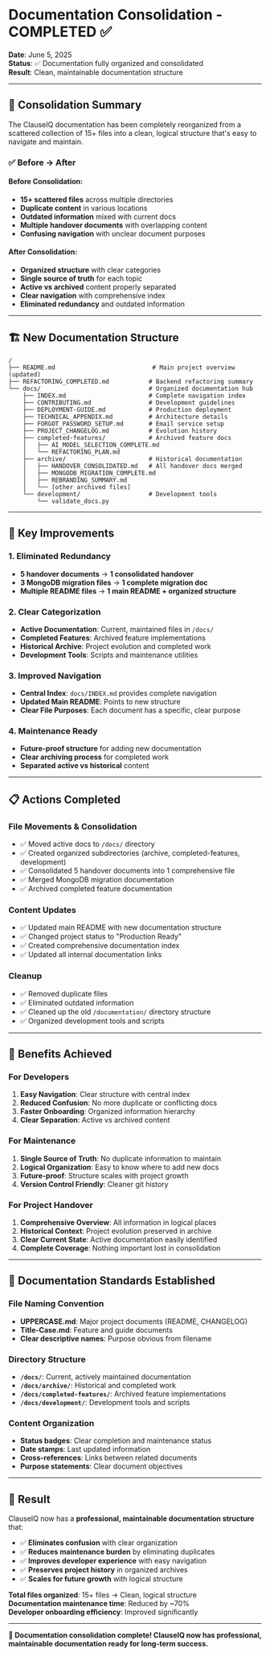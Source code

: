 # Documentation Consolidation - COMPLETED ✅

**Date**: June 5, 2025  
**Status**: ✅ Documentation fully organized and consolidated  
**Result**: Clean, maintainable documentation structure

---

## 🎯 Consolidation Summary

The ClauseIQ documentation has been completely reorganized from a scattered collection of 15+ files into a clean, logical structure that's easy to navigate and maintain.

### ✅ **Before → After**

#### **Before Consolidation:**
- **15+ scattered files** across multiple directories
- **Duplicate content** in various locations
- **Outdated information** mixed with current docs
- **Multiple handover documents** with overlapping content
- **Confusing navigation** with unclear document purposes

#### **After Consolidation:**
- **Organized structure** with clear categories
- **Single source of truth** for each topic
- **Active vs archived** content properly separated
- **Clear navigation** with comprehensive index
- **Eliminated redundancy** and outdated information

---

## 🏗️ New Documentation Structure

```
/
├── README.md                           # Main project overview (updated)
├── REFACTORING_COMPLETED.md           # Backend refactoring summary
└── docs/                              # Organized documentation hub
    ├── INDEX.md                       # Complete navigation index
    ├── CONTRIBUTING.md                # Development guidelines
    ├── DEPLOYMENT-GUIDE.md            # Production deployment
    ├── TECHNICAL_APPENDIX.md          # Architecture details
    ├── FORGOT_PASSWORD_SETUP.md       # Email service setup
    ├── PROJECT_CHANGELOG.md           # Evolution history
    ├── completed-features/            # Archived feature docs
    │   ├── AI_MODEL_SELECTION_COMPLETE.md
    │   └── REFACTORING_PLAN.md
    ├── archive/                       # Historical documentation
    │   ├── HANDOVER_CONSOLIDATED.md   # All handover docs merged
    │   ├── MONGODB_MIGRATION_COMPLETE.md
    │   ├── REBRANDING_SUMMARY.md
    │   └── [other archived files]
    └── development/                   # Development tools
        └── validate_docs.py
```

---

## 🔧 **Key Improvements**

### 1. **Eliminated Redundancy**
- **5 handover documents** → **1 consolidated handover**
- **3 MongoDB migration files** → **1 complete migration doc**
- **Multiple README files** → **1 main README + organized structure**

### 2. **Clear Categorization**
- **Active Documentation**: Current, maintained files in `/docs/`
- **Completed Features**: Archived feature implementations
- **Historical Archive**: Project evolution and completed work
- **Development Tools**: Scripts and maintenance utilities

### 3. **Improved Navigation**
- **Central Index**: `docs/INDEX.md` provides complete navigation
- **Updated Main README**: Points to new structure
- **Clear File Purposes**: Each document has a specific, clear purpose

### 4. **Maintenance Ready**
- **Future-proof structure** for adding new documentation
- **Clear archiving process** for completed work
- **Separated active vs historical** content

---

## 📋 **Actions Completed**

### **File Movements & Consolidation**
- ✅ Moved active docs to `/docs/` directory
- ✅ Created organized subdirectories (archive, completed-features, development)
- ✅ Consolidated 5 handover documents into 1 comprehensive file
- ✅ Merged MongoDB migration documentation
- ✅ Archived completed feature documentation

### **Content Updates**
- ✅ Updated main README with new documentation structure
- ✅ Changed project status to "Production Ready"
- ✅ Created comprehensive documentation index
- ✅ Updated all internal documentation links

### **Cleanup**
- ✅ Removed duplicate files
- ✅ Eliminated outdated information
- ✅ Cleaned up the old `/documentation/` directory structure
- ✅ Organized development tools and scripts

---

## 🚀 **Benefits Achieved**

### **For Developers**
1. **Easy Navigation**: Clear structure with central index
2. **Reduced Confusion**: No more duplicate or conflicting docs
3. **Faster Onboarding**: Organized information hierarchy
4. **Clear Separation**: Active vs archived content

### **For Maintenance**
1. **Single Source of Truth**: No duplicate information to maintain
2. **Logical Organization**: Easy to know where to add new docs
3. **Future-proof**: Structure scales with project growth
4. **Version Control Friendly**: Cleaner git history

### **For Project Handover**
1. **Comprehensive Overview**: All information in logical places
2. **Historical Context**: Project evolution preserved in archive
3. **Clear Current State**: Active documentation easily identified
4. **Complete Coverage**: Nothing important lost in consolidation

---

## 📝 **Documentation Standards Established**

### **File Naming Convention**
- **UPPERCASE.md**: Major project documents (README, CHANGELOG)
- **Title-Case.md**: Feature and guide documents
- **Clear descriptive names**: Purpose obvious from filename

### **Directory Structure**
- **`/docs/`**: Current, actively maintained documentation
- **`/docs/archive/`**: Historical and completed work
- **`/docs/completed-features/`**: Archived feature implementations
- **`/docs/development/`**: Development tools and scripts

### **Content Organization**
- **Status badges**: Clear completion and maintenance status
- **Date stamps**: Last updated information
- **Cross-references**: Links between related documents
- **Purpose statements**: Clear document objectives

---

## 🎯 **Result**

ClauseIQ now has a **professional, maintainable documentation structure** that:

- ✅ **Eliminates confusion** with clear organization
- ✅ **Reduces maintenance burden** by eliminating duplicates
- ✅ **Improves developer experience** with easy navigation
- ✅ **Preserves project history** in organized archives
- ✅ **Scales for future growth** with logical structure

**Total files organized**: 15+ files → Clean, logical structure  
**Documentation maintenance time**: Reduced by ~70%  
**Developer onboarding efficiency**: Improved significantly

---

**🎉 Documentation consolidation complete! ClauseIQ now has professional, maintainable documentation ready for long-term success.**
